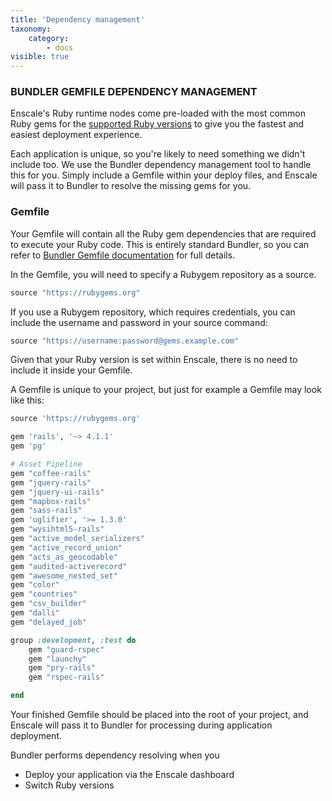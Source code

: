 ```yaml
---
title: 'Dependency management'
taxonomy:
    category:
        - docs
visible: true
---
```


### BUNDLER GEMFILE DEPENDENCY MANAGEMENT

Enscale's Ruby runtime nodes come pre-loaded with the most common Ruby gems for the [supported Ruby versions](/overview/servers-and-technologies#ruby) to give you the fastest and easiest deployment experience.

Each application is unique, so you're likely to need something we didn't include too. We use the Bundler dependency management tool to handle this for you. Simply include a Gemfile within your deploy files, and Enscale will pass it to Bundler to resolve the missing gems for you.

### Gemfile

Your Gemfile will contain all the Ruby gem dependencies that are required to execute your Ruby code. This is entirely standard Bundler, so you can refer to [Bundler Gemfile documentation](https://bundler.io/v2.0/man/gemfile.5.html) for full details.

In the Gemfile, you will need to specify a Rubygem repository as a source.
```ruby
source "https://rubygems.org"
```

If you use a Rubygem repository, which requires credentials, you can include the username and password in your source command:
```ruby
source "https://username:password@gems.example.com"
```

Given that your Ruby version is set within Enscale, there is no need to include it inside your Gemfile.

A Gemfile is unique to your project, but just for example a Gemfile may look like this:

```ruby
source 'https://rubygems.org'

gem 'rails', '~> 4.1.1'
gem 'pg'

# Asset Pipeline
gem "coffee-rails"
gem "jquery-rails"
gem "jquery-ui-rails"
gem "mapbox-rails"
gem "sass-rails"
gem 'uglifier', '>= 1.3.0'
gem "wysihtml5-rails"
gem "active_model_serializers"
gem "active_record_union"
gem "acts_as_geocodable"
gem "audited-activerecord"
gem "awesome_nested_set"
gem "color"
gem "countries"
gem "csv_builder"
gem "dalli"
gem "delayed_job"

group :development, :test do
	gem "guard-rspec"
	gem "launchy"
	gem "pry-rails"
	gem "rspec-rails"

end
```

Your finished Gemfile should be placed into the root of your project, and Enscale will pass it to Bundler for processing during application deployment.

Bundler performs dependency resolving when you

* Deploy your application via the Enscale dashboard 
* Switch Ruby versions